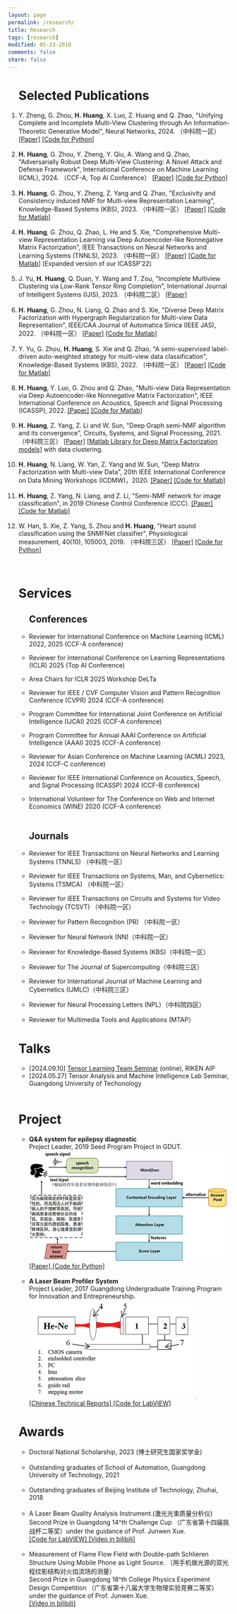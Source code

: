 ```yaml
---
layout: page
permalink: /research/
title: Research
tags: [research]
modified: 05-23-2018
comments: false
share: false
---
```



<ol>
<h1>Selected Publications</h1>
<p>
<li>
	Y. Zheng, G. Zhou, <b>H.</b> <b>Huang</b>, X. Luo, Z. Huang and Q. Zhao, "Unifying Complete and Incomplete Multi-View Clustering through An Information-Theoretic Generative Model", Neural Networks, 2024. （中科院一区）
	<a href="https://www.sciencedirect.com/science/article/pii/S089360802400830X" style="text-decoration:underline;">[Paper]</a>
	<a href="https://github.com/YanghangZheng-GDUT/LOGIC.git" style="text-decoration:underline;">[Code for Python]</a>  			
</li><br>
<li>
	<b>H.</b> <b>Huang</b>, G. Zhou, Y. Zheng, Y. Qiu, A. Wang and Q. Zhao, "Adversarially Robust Deep Multi-View Clustering: A Novel Attack and Defense Framework", International Conference on Machine Learning (ICML), 2024. （CCF-A, Top AI Conference）
	<a href="https://openreview.net/forum?id=D9EfAkQCzh" style="text-decoration:underline;">[Paper]</a>
	<a href="https://github.com/libertyhhn/AR-DMVC" style="text-decoration:underline;">[Code for Python]</a>  			
</li><br>
<li>
	<b>H.</b> <b>Huang</b>, G. Zhou, Y. Zheng, Z. Yang and Q. Zhao, "Exclusivity and Consistency induced NMF for Multi-view Representation Learning", Knowledge-Based Systems (KBS), 2023. （中科院一区）
	<a href="https://www.sciencedirect.com/science/article/pii/S0950705123007700" style="text-decoration:underline;">[Paper]</a> 
	<a href="https://github.com/libertyhhn/ECNMF" style="text-decoration:underline;">[Code for Matlab]</a>  			
</li><br>
<li>
	<b>H.</b> <b>Huang</b>, G. Zhou, Q. Zhao, L. He and S. Xie, "Comprehensive Multi-view Representation Learning via Deep Autoencoder-like Nonnegative Matrix Factorization", IEEE Transactions on Neural Networks and Learning Systems (TNNLS), 2023. （中科院一区）
	<a href="https://ieeexplore.ieee.org/abstract/document/10241999" style="text-decoration:underline;">[Paper]</a> 
	<a href="https://github.com/libertyhhn/DANMF-MRL" style="text-decoration:underline;">[Code for Matlab]</a> 
	 (Expanded version of our ICASSP'22)    				
</li><br>
<li>
	J. Yu, <b>H.</b> <b>Huang</b>, Q. Duan, Y. Wang and T. Zou, "Incomplete Multiview Clustering via Low-Rank Tensor Ring Completion",  International Journal of Intelligent Systems (IJIS), 2023. （中科院二区）    
		<a href="https://www.hindawi.com/journals/ijis/2023/7217818/" style="text-decoration:underline;">[Paper]</a>		
	<br>
</li><br>
<li>
	<b>H.</b> <b>Huang</b>, G. Zhou, N. Liang, Q. Zhao and S. Xie, "Diverse Deep Matrix Factorization with Hypergraph Regularization for Multi-view Data Representation",  IEEE/CAA Journal of Automatica Sinica (IEEE JAS), 2022. （中科院一区）    
		<a href="https://ieeexplore.ieee.org/document/9910368/authors#authors" style="text-decoration:underline;">[Paper]</a>		
	<a href="https://github.com/libertyhhn/DiverseDMF" style="text-decoration:underline;">
			[Code for Matlab]</a><br>
</li><br>
	<li>
	Y. Yu, G. Zhou, <b>H.</b> <b>Huang</b>, S. Xie and Q. Zhao, "A semi-supervised label-driven auto-weighted strategy for multi-view data classification",  Knowledge-Based Systems (KBS), 2022. （中科院一区）    
		<a href="https://www.sciencedirect.com/science/article/pii/S0950705122008577?ref=cra_js_challenge&fr=RR-1" style="text-decoration:underline;">[Paper]</a>		
	<a href="https://github.com/isYuyuanYu/Label-driven-auto-weighted-constrained-K-means" style="text-decoration:underline;">
			[Code for Matlab]</a><br>
</li><br>
	<li>
	<b>H.</b> <b>Huang</b>, Y. Luo, G. Zhou and Q. Zhao, "Multi-view Data Representation via Deep Autoencoder-like Nonnegative Matrix Factorization",  IEEE International Conference on Acoustics, Speech and Signal Processing (ICASSP), 2022.     
		<a href="https://ieeexplore.ieee.org/abstract/document/9747857" style="text-decoration:underline;">[Paper]</a>		
	<a href="https://github.com/libertyhhn/DANMF-MRL" style="text-decoration:underline;">[Code for Matlab]</a><br>
</li><br>
	
<li>
	<b>H.</b> <b>Huang</b>, Z. Yang, Z. Li and W. Sun, "Deep Graph semi-NMF algorithm and its convergence",  Circuits, Systems, and Signal Processing, 2021. （中科院三区）          <a href="https://link.springer.com/article/10.1007/s00034-021-01833-3  " style="text-decoration:underline;">[Paper]</a>			
    <a href="https://github.com/libertyhhn/DeepMF" style="text-decoration:underline;">[Matlab Library for Deep Matrix Factorization models]</a> with data clustering.
		        <br>			
</li><br>
	
<li>
	<b>H.</b> <b>Huang</b>, N. Liang, W. Yan, Z. Yang and W. Sun, "Deep Matrix Factorization with Multi-view Data", 20th IEEE International Conference on Data Mining Workshops (ICDMW)，2020. <a href="https://ieeexplore.ieee.org/document/9346449" style="text-decoration:underline;">[Paper]</a>	
		<a href="https://github.com/libertyhhn/PartiallySharedDMF" style="text-decoration:underline;"> [Code for Matlab]</a><br>		
	</li><br>

<li>
	<b>H.</b> <b>Huang</b>, Z. Yang, N. Liang, and Z. Li, "Semi-NMF network for image classification", in 2019 Chinese Control Conference (CCC). <a href="https://github.com/libertyhhn/libertyhhn.github.io/blob/master/publications/19%20CCC%20Semi-NMF%20network%20for%20image%20classification.pdf" style="text-decoration:underline;">
			[Paper]</a>	
	<a href="https://github.com/libertyhhn/SNnet" style="text-decoration:underline;">
			[Code for Matlab]</a><br>		
	</li><br>
	
<li>
	  W. Han, S. Xie, Z. Yang, S. Zhou and <b> H.</b> <b>Huang</b>, "Heart sound classification using the SNMFNet classifier", Physiological measurement, 40(10), 105003, 2019. （中科院三区） <a href="https://iopscience.iop.org/article/10.1088/1361-6579/ab45c8/meta  " style="text-decoration:underline;">[Paper]</a>
		<a href="https://github.com/libertyhhn/SNMFNet" style="text-decoration:underline;">[Code for Python]</a>
	</li><br>
<br>
  </p> 
	<h1>Services</h1>
 <ul>
	 <h2>Conferences</h2>
	<p>
		<li> 
	Reviewer for International Conference on Machine Learning (ICML) 2022, 2025 (CCF-A conference)
				</li>
	 </p> 
	<p>
		<li> 
	Reviewer for International Conference on Learning Representations (ICLR) 2025 (Top AI Conference)
				</li>
	 </p> 
	<p>
		<li> 
	Area Chairs for ICLR 2025 Workshop DeLTa 
				</li>
	 </p>  
	<p>
		<li> 
	Reviewer for IEEE / CVF Computer Vision and Pattern Recognition Conference (CVPR) 2024 (CCF-A conference)
				</li>
	 </p> 
	<p>
		<li> 
	Program Committee for International Joint Conference on Artificial Intelligence (IJCAI) 2025 (CCF-A conference)
				</li>
	 </p> 
	<p>
		<li> 
	Program Committee for Annual AAAI Conference on Artificial Intelligence (AAAI) 2025 (CCF-A conference)
				</li>
	 </p> 
	 <p>
		<li> 
	Reviewer for Asian Conference on Machine Learning (ACML) 2023, 2024 (CCF-C conference)
				</li>
	 </p> 
	 <p>
		<li> 
	Reviewer for IEEE International Conference on Acoustics, Speech, and Signal Processing (ICASSP) 2024 (CCF-B conference)
				</li>
	 </p> 
	<p>
		<li> 
	International Volunteer for The Conference on Web and Internet Economics (WINE) 2020 (CCF-A conference)
	</li><br>
	 </p> 
 <h2>Journals</h2>
	<p>
<li>  
	Reviewer for IEEE Transactions on Neural Networks and Learning Systems (TNNLS) （中科院一区）
	</li>
	 </p> 
	<p>
<li>  
	Reviewer for IEEE Transactions on Systems, Man, and Cybernetics: Systems (TSMCA) （中科院一区）
	</li>
	 </p> 
	<p>
<li>  
	Reviewer for IEEE Transactions on Circuits and Systems for Video Technology (TCSVT) （中科院一区）
	</li>
	 </p> 
	<p>
<li>  
	Reviewer for Pattern Recognition (PR) （中科院一区）
	</li>
	 </p> 
	<p>
<li> 
	Reviewer for Neural Network (NN)（中科院一区）
	</li>
	 </p> 
	 <p>
<li> 
	Reviewer for Knowledge-Based Systems (KBS)（中科院一区）
	</li>
	 </p> 
	 <p>
<li> 
	Reviewer for The Journal of Supercomputing（中科院三区）
	</li>
	 </p> 
<p>
	<li> 
		Reviewer for International Journal of Machine Learning and Cybernetics (IJMLC)（中科院三区）
	</li>
</p> 
	 <p>
		<li> 
			Reviewer for Neural Processing Letters (NPL）（中科院四区）
		</li>
	 </p> 
	 <p>
<li> 
	Reviewer for Multimedia Tools and Applications (MTAP） 
	</li>
	 </p> 
	 </ul>
<h1>Talks</h1>
   <p>
   <ul>
	<li>
		[2024.09.10] <a href="https://c5dc59ed978213830355fc8978.doorkeeper.jp/events/177302" style="text-decoration:underline;"> Tensor Learning Team Seminar</a>   (online), RIKEN AIP
	</li>
	<li>
		[2024.05.27]  Tensor Analysis and Machine Intelligence Lab Seminar, Guangdong University of Techonology
	</li><br>
   </ul>
   <h1>Project</h1>
   <p>
   <ul>
	   <li>
		   <B> Q&A system for epilepsy diagnostic </B> <br>
		   Project Leader, 2019 Seed Program Project in GDUT.<br>
		   <img src="../images/QA.png">
		   <br>
		   <a href="https://link.springer.com/article/10.1007/s10489-021-02212-w" style="text-decoration:underline;">
			[Paper]
		</a>
		<a href="https://github.com/chenxichen95/MCFN" style="text-decoration:underline;">
			[Code for Python]</a>
	   </li><br>
	<li> <B>A Laser Beam Profiler System</B> <br>
		Project Leader, 2017 Guangdong Undergraduate Training Program for Innovation and Entrepreneurship.<br>
		<img src="../images/laser.png">
	        <br>	
<a href="https://github.com/libertyhhn/libertyhhn.github.io/blob/master/research/Chinese%20Technical%20Reports%20of%20Laser%20Beam%20Profiler.pdf" style="text-decoration:underline;">
			[Chinese Technical Reports]
		</a>
		<a href="https://github.com/libertyhhn/LaserQualityMeasurementSoftware" style="text-decoration:underline;">
			[Code for LabVIEW]</a>
<br></li>
   </ul>
   </p> 

   <h1>Awards</h1>
   <p>
   <ul>
	<li>
		Doctoral National Scholarship, 2023 (博士研究生国家奖学金)
                <br><br>
	   </li>
	<li>
		Outstanding graduates of School of Automation, Guangdong University of Technology, 2021  
                <br><br>
	   </li>
	<li>
		Outstanding graduates of Beijing Institute of Technology, Zhuhai, 2018 
                <br><br>
	   </li>
	<li>
		A Laser Beam Quality Analysis Instrument.(激光光束质量分析仪)
		<br>
		Second Prize in Guangdong 14^th Challenge Cup （广东省第十四届挑战杯二等奖）under the guidance of Prof. Junwen Xue.
		<br>
		<a href="https://github.com/libertyhhn/LaserQualityMeasurementSoftware" style="text-decoration:underline;">
			[Code for LabVIEW]
		</a>
		<a href="https://www.bilibili.com/video/av55328647" style="text-decoration:underline;">
			[Video in bilibili]
		</a><br><br>
	   </li>
	<li>Measurement of Flame Flow Field with Double-path Schlieren Structure Using Mobile Phone as Light Source.
		（用手机做光源的双光程纹影结构对火焰流场的测量）
		<br>
		Second Prize in Guangdong 18^th College Physics Experiment Design Competition （广东省第十八届大学生物理实验竞赛二等奖） under the guidance of Prof. Junwen Xue.
		<br>
	        <a href="https://www.bilibili.com/video/av55328155" style="text-decoration:underline;">
			[Video in bilibili]
		</a>
	   </li>
   </ul>
   </p> 
